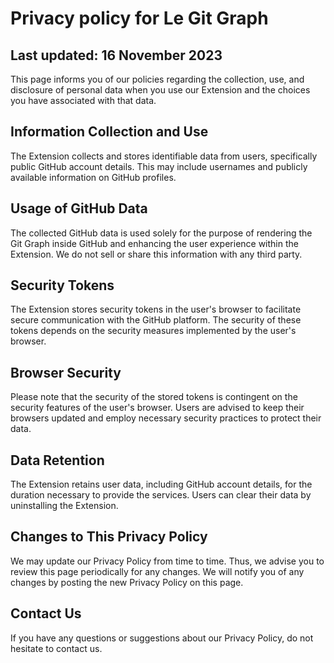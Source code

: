 # Privacy policy for Le Git Graph

## Last updated: 16 November 2023

This page informs you of our policies regarding the collection, use, and disclosure of personal data when you use our Extension and the choices you have associated with that data.

## Information Collection and Use

The Extension collects and stores identifiable data from users, specifically public GitHub account details. This may include usernames and publicly available information on GitHub profiles.

## Usage of GitHub Data
The collected GitHub data is used solely for the purpose of rendering the Git Graph inside GitHub and enhancing the user experience within the Extension. We do not sell or share this information with any third party.

## Security Tokens

The Extension stores security tokens in the user's browser to facilitate secure communication with the GitHub platform. The security of these tokens depends on the security measures implemented by the user's browser.

## Browser Security
Please note that the security of the stored tokens is contingent on the security features of the user's browser. Users are advised to keep their browsers updated and employ necessary security practices to protect their data.

## Data Retention

The Extension retains user data, including GitHub account details, for the duration necessary to provide the services. Users can clear their data by uninstalling the Extension.

## Changes to This Privacy Policy

We may update our Privacy Policy from time to time. Thus, we advise you to review this page periodically for any changes. We will notify you of any changes by posting the new Privacy Policy on this page.

## Contact Us

If you have any questions or suggestions about our Privacy Policy, do not hesitate to contact us.